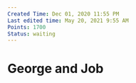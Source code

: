 ```yaml
---
Created Time: Dec 01, 2020 11:55 PM
Last edited time: May 20, 2021 9:55 AM
Points: 1700
Status: waiting
---
```

# George and Job
